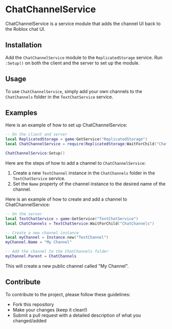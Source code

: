 # ChatChannelService
ChatChannelService is a service module that adds the channel UI back to the Roblox chat UI.

## Installation
Add the `ChatChannelService` module to the `ReplicatedStorage` service.
Run `:Setup()` on both the client and the server to set up the module.

## Usage
To use `ChatChannelService`, simply add your own channels to the `ChatChannels` folder in the `TextChatService` service.

## Examples
Here is an example of how to set up ChatChannelService:

```lua
-- On the client and server
local ReplicatedStorage = game:GetService("ReplicatedStorage")
local ChatChannelService = require(ReplicatedStorage:WaitForChild("ChatChannelService"))

ChatChannelService:Setup()
```

Here are the steps of how to add a channel to `ChatChannelService`:

1. Create a new `TextChannel` instance in the `ChatChannels` folder in the `TextChatService` service.
2. Set the `Name` property of the channel instance to the desired name of the channel.

Here is an example of how to create and add a channel to ChatChannelService:
```lua
-- On the server
local TextChatService = game:GetService("TextChatService")
local ChatChannels = TextChatService:WaitForChild("ChatChannels")

-- Create a new channel instance
local myChannel = Instance.new("TextChannel")
myChannel.Name = "My Channel"

-- Add the channel to the ChatChannels folder
myChannel.Parent = ChatChannels
```

This will create a new public channel called "My Channel".

## Contribute
To contribute to the project, please follow these guidelines:
- Fork this repository
- Make your changes (keep it clean!)
- Submit a pull request with a detailed description of what you changed/added